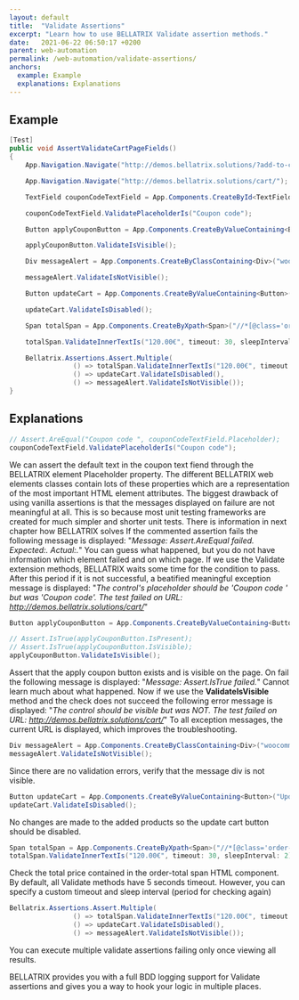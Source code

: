 ```yaml
---
layout: default
title:  "Validate Assertions"
excerpt: "Learn how to use BELLATRIX Validate assertion methods."
date:   2021-06-22 06:50:17 +0200
parent: web-automation
permalink: /web-automation/validate-assertions/
anchors:
  example: Example
  explanations: Explanations
---
```

Example
-------
```csharp
[Test]
public void AssertValidateCartPageFields()
{
    App.Navigation.Navigate("http://demos.bellatrix.solutions/?add-to-cart=26");

    App.Navigation.Navigate("http://demos.bellatrix.solutions/cart/");

    TextField couponCodeTextField = App.Components.CreateById<TextField>("coupon_code");

    couponCodeTextField.ValidatePlaceholderIs("Coupon code");

    Button applyCouponButton = App.Components.CreateByValueContaining<Button>("Apply coupon");

    applyCouponButton.ValidateIsVisible();

    Div messageAlert = App.Components.CreateByClassContaining<Div>("woocommerce-message");

    messageAlert.ValidateIsNotVisible();

    Button updateCart = App.Components.CreateByValueContaining<Button>("Update cart");

    updateCart.ValidateIsDisabled();

    Span totalSpan = App.Components.CreateByXpath<Span>("//*[@class='order-total']//span");

    totalSpan.ValidateInnerTextIs("120.00€", timeout: 30, sleepInterval: 2);

    Bellatrix.Assertions.Assert.Multiple(
                () => totalSpan.ValidateInnerTextIs("120.00€", timeout: 30, sleepInterval: 2),
                () => updateCart.ValidateIsDisabled(),
                () => messageAlert.ValidateIsNotVisible());
}
```

Explanations
------------
```csharp
// Assert.AreEqual("Coupon code ", couponCodeTextField.Placeholder);
couponCodeTextField.ValidatePlaceholderIs("Coupon code");
```
We can assert the default text in the coupon text fiend through the BELLATRIX element Placeholder property.
The different BELLATRIX web elements classes contain lots of these properties which are a representation of the most important HTML element attributes. The biggest drawback of using vanilla assertions is that the messages displayed on failure are not meaningful at all. This is so because most unit testing frameworks are created for much simpler and shorter unit tests. There is information in next chapter how BELLATRIX solves
If the commented assertion fails the following message is displayed: 
"*Message: Assert.AreEqual failed. Expected:<Coupon code >. Actual:<Coupon code>.*"
You can guess what happened, but you do not have information which element failed and on which page. If we use the Validate extension methods, BELLATRIX waits some time for the condition to pass. After this period if it is not successful, a beatified meaningful exception message is displayed:
"*The control's placeholder should be 'Coupon code ' but was 'Coupon code'. The test failed on URL: http://demos.bellatrix.solutions/cart/*"
```csharp
Button applyCouponButton = App.Components.CreateByValueContaining<Button>("Apply coupon");

// Assert.IsTrue(applyCouponButton.IsPresent);
// Assert.IsTrue(applyCouponButton.IsVisible);
applyCouponButton.ValidateIsVisible();
```
Assert that the apply coupon button exists and is visible on the page. On fail the following message is displayed: "*Message: Assert.IsTrue failed.*" Cannot learn much about what happened.
Now if we use the **ValidateIsVisible** method and the check does not succeed the following error message is displayed: "*The control should be visible but was NOT. The test failed on URL: http://demos.bellatrix.solutions/cart/*" 
To all exception messages, the current URL is displayed, which improves the troubleshooting.
```csharp
Div messageAlert = App.Components.CreateByClassContaining<Div>("woocommerce-message");
messageAlert.ValidateIsNotVisible();
```
Since there are no validation errors, verify that the message div is not visible.
```csharp
Button updateCart = App.Components.CreateByValueContaining<Button>("Update cart");
updateCart.ValidateIsDisabled();
```
No changes are made to the added products so the update cart button should be disabled.
```csharp
Span totalSpan = App.Components.CreateByXpath<Span>("//*[@class='order-total']//span");
totalSpan.ValidateInnerTextIs("120.00€", timeout: 30, sleepInterval: 2);
```
Check the total price contained in the order-total span HTML component. By default, all Validate methods have 5 seconds timeout. However, you can specify a custom timeout and sleep interval (period for checking again)
```csharp
Bellatrix.Assertions.Assert.Multiple(
                () => totalSpan.ValidateInnerTextIs("120.00€", timeout: 30, sleepInterval: 2),
                () => updateCart.ValidateIsDisabled(),
                () => messageAlert.ValidateIsNotVisible());
```
You can execute multiple validate assertions failing only once viewing all results.

BELLATRIX provides you with a full BDD logging support for Validate assertions and gives you a way to hook your logic in multiple places.